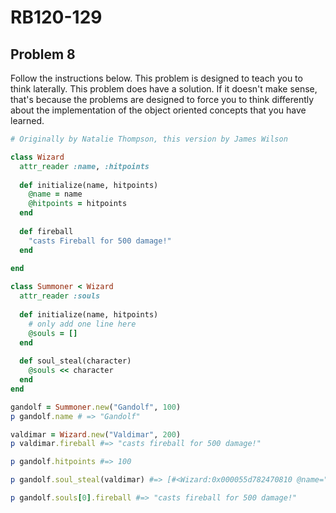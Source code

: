 # RB120-129
## Problem 8

Follow the instructions below. This problem is designed to teach you to think laterally. This problem does have a solution. If it doesn't make sense, that's because the problems are designed to force you to think differently about the implementation of the object oriented concepts that you have learned.

```ruby
# Originally by Natalie Thompson, this version by James Wilson

class Wizard
  attr_reader :name, :hitpoints
  
  def initialize(name, hitpoints)
    @name = name
    @hitpoints = hitpoints
  end  
  
  def fireball
    "casts Fireball for 500 damage!"
  end
  
end

class Summoner < Wizard
  attr_reader :souls
  
  def initialize(name, hitpoints)
    # only add one line here
    @souls = []
  end
  
  def soul_steal(character)
    @souls << character
  end
end

gandolf = Summoner.new("Gandolf", 100)
p gandolf.name # => "Gandolf"

valdimar = Wizard.new("Valdimar", 200)
p valdimar.fireball #=> "casts fireball for 500 damage!"

p gandolf.hitpoints #=> 100

p gandolf.soul_steal(valdimar) #=> [#<Wizard:0x000055d782470810 @name="Valdimar", @hitpoints=200>]

p gandolf.souls[0].fireball #=> "casts fireball for 500 damage!"
```
